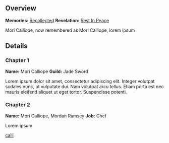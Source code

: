 <!-- title: Mori Calliope -->
<!-- quote: Until death do you part. -->
<!-- chapters: -1 -->
<!-- images: (Calli's Chapter 1 Profile), (Calli aura farming), (Recollection - Mori Calliope), (Calli's Chapter 2 Profile), (Calli during Chapter 2's Ending)-->
<!-- model: false -->

## Overview

**Memories:** [Recollected](https://youtu.be/j8I3gqJV1NU)
**Revelation:** [Rest In Peace](#entry:rest-in-peace-entry)

Mori Calliope, now remembered as Mori Calliope, lorem ipsum

## Details

### Chapter 1

**Name:** Mori Calliope
**Guild:** Jade Sword

Lorem ipsum dolor sit amet, consectetur adipiscing elit. Integer volutpat sodales nunc, ut vulputate dui. Nam volutpat arcu tellus. Etiam porta est nec mauris eleifend aliquet ut eget tortor. Suspendisse potenti.

### Chapter 2

**Name:** Mori Calliope, Mordan Ramsey
**Job:** Chef

Lorem ipsum

[calli](#easter:easter-calli)
